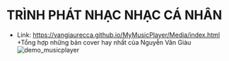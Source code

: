 
# TRÌNH PHÁT NHẠC NHẠC CÁ NHÂN
- Link: https://vangiaurecca.github.io/MyMusicPlayer/Media/index.html
  +Tổng hợp những bản cover hay nhất của Nguyễn Văn Giàu
![demo_musicplayer](https://user-images.githubusercontent.com/75024999/127779153-5600d63e-7571-4d41-aacf-a6b135ea7675.png)
